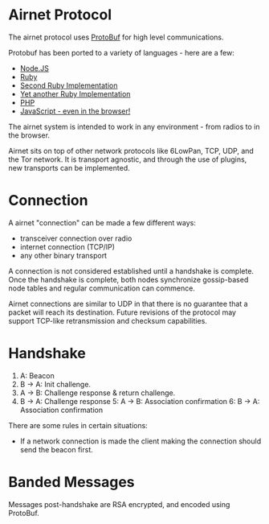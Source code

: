 Airnet Protocol
================

The airnet protocol uses [ProtoBuf](https://code.google.com/p/protobuf/) for high level communications.

Protobuf has been ported to a variety of languages - here are a few:

   - [Node.JS](https://github.com/chrisdew/protobuf)
   - [Ruby](https://github.com/localshred/protobuf)
   - [Second Ruby Implementation](https://github.com/macks/ruby-protobuf)
   - [Yet another Ruby Implementation](https://github.com/protobuf-ruby/beefcake)
   - [PHP](https://github.com/drslump/Protobuf-PHP)
   - [JavaScript - even in the browser!](https://github.com/dcodeIO/ProtoBuf.js/)

The airnet system is intended to work in any environment - from radios to in the browser.

Airnet sits on top of other network protocols like 6LowPan, TCP, UDP, and the Tor network. It is transport agnostic, and through the use of plugins, new transports can be implemented.

Connection
==========

A airnet "connection" can be made a few different ways:

 - transceiver connection over radio
 - internet connection (TCP/IP)
 - any other binary transport

A connection is not considered established until a handshake is complete. Once the handshake is complete, both nodes synchronize gossip-based node tables and regular communication can commence.

Airnet connections are similar to UDP in that there is no guarantee that a packet will reach its destination. Future revisions of the protocol may support TCP-like retransmission and checksum capabilities.

Handshake
========

 1. A: Beacon
 2. B -> A: Init challenge.
 3. A -> B: Challenge response & return challenge.
 4. B -> A: Challenge response
 5: A -> B: Association confirmation
 6: B -> A: Association confirmation

There are some rules in certain situations:

 - If a network connection is made the client making the connection should send the beacon first.

Banded Messages
===============

Messages post-handshake are RSA encrypted, and encoded using ProtoBuf.
